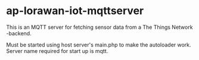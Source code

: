 # ap-lorawan-iot-mqttserver

This is an MQTT server for fetching sensor data from a The Things Network -backend.

Must be started using host server's main.php to make the autoloader work. Server name required for start up is mqtt.